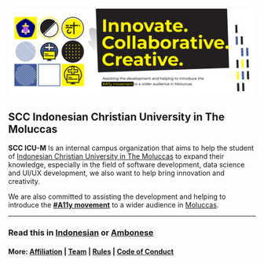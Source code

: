 ![Student Coding Club](https://github.com/scc-ukim/.github/blob/main/profile/src/readme-info-banner.png?raw=true)

## SCC Indonesian Christian University in The Moluccas

**SCC ICU-M** Is an internal campus organization that aims to help the student of [Indonesian Christian University in The Moluccas](https://ukim.ac.id) to expand their knowledge, especially in the field of software development, data science and UI/UX development, we also want to help bring innovation and creativity.

We are also committed to assisting the development and helping to introduce the **[#A11y movement](https://www.a11yproject.com/)** to a wider audience in [Moluccas](<https://en.wikipedia.org/wiki/Maluku_(province)>).

---

### **Read this in** [Indonesian](https://github.com/scc-ukim/.github/blob/main/profile/id/README.md) or [Ambonese](https://github.com/scc-ukim/.github/blob/main/profile/id/abs/README.md)

#### More: [Affiliation](https://github.com/scc-ukim/.github/blob/main/profile/AFFILIATION.md) | [Team](https://github.com/scc-ukim/.github/blob/main/profile/TEAM.md) | [Rules](https://github.com/scc-ukim/.github/blob/main/profile/RULES.md) | [Code of Conduct](https://github.com/scc-ukim/.github/blob/main/profile/CODE_OF_CONDUCT.md)
